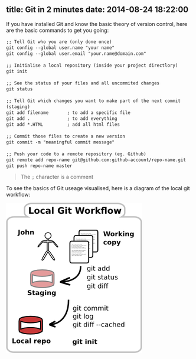 title: Git in 2 minutes
date: 2014-08-24 18:22:00
---

If you have installed Git and know the basic theory of version control, here are the basic commands to get you going:

    ;; Tell Git who you are (only done once)
    git config --global user.name "your name"
    git config --global user.email "your.name@domain.com"

    ;; Initialise a local repository (inside your project directlory)
    git init
    
    ;; See the status of your files and all uncommited changes
    git status 
    
    ;; Tell Git which changes you want to make part of the next commit (staging)
    git add filename       ; to add a specific file
    git add .              ; to add everything
    git add *.HTML         ; add all html files 
    
    ;; Commit those files to create a new version 
    git commit -m "meaningful commit message"
    
    ;; Push your code to a remote repository (eg. Github)
    git remote add repo-name git@github.com:github-account/repo-name.git
    git push repo-name master


> The `;` character is a comment

To see the basics of Git useage visualised, here is a diagram of the local git workflow:

<img class="img-code" src="images/git-local-workflow.png">



